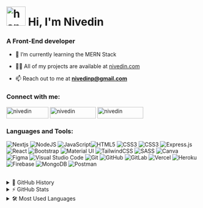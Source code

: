 <h1 ><img src="https://raw.githubusercontent.com/nixin72/nixin72/master/wave.gif" alt="hand" height="50" width="50" /> Hi, I'm Nivedin</h1>
<h3 >A Front-End developer</h3>

- 🌱 I’m currently learning the MERN Stack

- 👨‍💻 All of my projects are available at [nivedin.com](https://www.nivedin.com/)

- 📫 Reach out to me at **nivedinp@gmail.com**  
           
<h3 align="left">Connect with me:</h3>
<p align="left">
<a href="https://dev.to/nivedin" target="blank"><img align="center" src="https://img.shields.io/badge/dev.to-0A0A0A?style=for-the-badge&logo=devdotto&logoColor=white" alt="nivedin" height="30" width="110" /></a>
<!-- <a href="https://twitter.com/nivedin" target="blank"><img align="center" src="https://cdn.jsdelivr.net/npm/simple-icons@3.0.1/icons/twitter.svg" alt="rahuldkjain" height="30" width="40" /></a> -->
<a href="https://linkedin.com/in/nivedinp" target="blank"><img align="center" src="https://img.shields.io/badge/LinkedIn-0077B5?style=for-the-badge&logo=linkedin&logoColor=white" alt="nivedin" height="30" width="120" /></a>
<a href="https://instagram.com/nivedin" target="blank"><img align="center" src="https://img.shields.io/badge/Instagram-E4405F?style=for-the-badge&logo=instagram&logoColor=white" alt="nivedin" height="30" width="120" /></a>
</p> 

<h3 align="left">Languages and Tools:</h3>
<p align="left"> <img alt="Nextjs" src="https://img.shields.io/badge/next.js-000000?style=for-the-badge&logo=nextdotjs&logoColor=white"/> <img alt="NodeJS" src="https://img.shields.io/badge/node.js-%2343853D.svg?&style=for-the-badge&logo=node.js&logoColor=white"/> <img alt="JavaScript" src="https://img.shields.io/badge/javascript-%23323330.svg?&style=for-the-badge&logo=javascript&logoColor=%23F7DF1E"/><img alt="HTML5" src="https://img.shields.io/badge/html5-%23E34F26.svg?&style=for-the-badge&logo=html5&logoColor=white"/> <img alt="CSS3" src="https://img.shields.io/badge/css3-%231572B6.svg?&style=for-the-badge&logo=css3&logoColor=white"/> <img alt="CSS3" src="https://img.shields.io/badge/Sass-CC6699?style=for-the-badge&logo=sass&logoColor=white"/> <img alt="Express.js" src="https://img.shields.io/badge/Express.js-000000?style=for-the-badge&logo=express&logoColor=white"/> <img alt="React" src="https://img.shields.io/badge/react-%2320232a.svg?&style=for-the-badge&logo=react&logoColor=%2361DAFB"/> <img alt="Bootstrap" src="https://img.shields.io/badge/bootstrap-%23563D7C.svg?&style=for-the-badge&logo=bootstrap&logoColor=white"/> <img alt="Material UI" src="https://img.shields.io/badge/materialui-%230081CB.svg?&style=for-the-badge&logo=material-ui&logoColor=white"/> <img alt="TailwindCSS" src="https://img.shields.io/badge/tailwindcss-%2338B2AC.svg?&style=for-the-badge&logo=tailwind-css&logoColor=white"/> <img alt="SASS" src="https://img.shields.io/badge/SASS-hotpink.svg?&style=for-the-badge&logo=SASS&logoColor=white"/> <img alt="Canva" src="https://img.shields.io/badge/Canva-%2300C4CC.svg?&style=for-the-badge&logo=Canva&logoColor=white"/> <img alt="Figma" src="https://img.shields.io/badge/figma-%23F24E1E.svg?&style=for-the-badge&logo=figma&logoColor=white"/> <img alt="Visual Studio Code" src="https://img.shields.io/badge/VisualStudioCode-0078d7.svg?&style=for-the-badge&logo=visual-studio-code&logoColor=white"/> <img alt="Git" src="https://img.shields.io/badge/git-%23F05033.svg?&style=for-the-badge&logo=git&logoColor=white"/> <img alt="GitHub" src="https://img.shields.io/badge/github-%23121011.svg?&style=for-the-badge&logo=github&logoColor=white"/> <img alt="GitLab" src="https://img.shields.io/badge/gitlab-%23181717.svg?&style=for-the-badge&logo=gitlab&logoColor=white"/> <img alt="Vercel" src="https://img.shields.io/badge/vercel-%23000000.svg?&style=for-the-badge&logo=vercel&logoColor=white"/> <img alt="Heroku" src="https://img.shields.io/badge/heroku-%23430098.svg?&style=for-the-badge&logo=heroku&logoColor=white"/> <img alt="Firebase" src="https://img.shields.io/badge/firebase-%23039BE5.svg?&style=for-the-badge&logo=firebase"/> <img alt="MongoDB" src ="https://img.shields.io/badge/MongoDB-%234ea94b.svg?&style=for-the-badge&logo=mongodb&logoColor=white"/> <img alt="Postman" src="https://img.shields.io/badge/Postman-FF6C37?style=for-the-badge&logo=postman&logoColor=red" /> </p>

<br/>
<div>
    <details>
        <summary>📜 GitHub History</summary>
        <br/>
        <p><img align="center" src="https://github-readme-stats.vercel.app/api?username=nivedin&show_icons=true&locale=en" alt="nivedin" />
        </p>
    </details>
</div>

<div>
    <details>
        <summary>⚡  GitHub Stats</summary>
          <br/>
        <p><img align="center" src="https://github-readme-streak-stats.herokuapp.com/?user=nivedin&" alt="nivedin" />
        </p>
    </details>
</div>

    
<div>
    <details>
        <summary>🛠️ Most Used Languages</summary>
          <br/>
        <p><img align="left" src="https://github-readme-stats.vercel.app/api/top-langs?username=nivedin&show_icons=true&locale=en&layout=compact" alt="nivedin" /></p>
    </details>
</div>
    
<!-- <br/><br/>    
<p align="left">
<a href="https://linkedin.com/in/nivedinp" target="blank"><img align="center" src="https://raw.githubusercontent.com/rahuldkjain/github-profile-readme-generator/master/src/images/icons/Social/linked-in-alt.svg" alt="nivedinp" height="20" width="30" /></a>
</p>     -->
